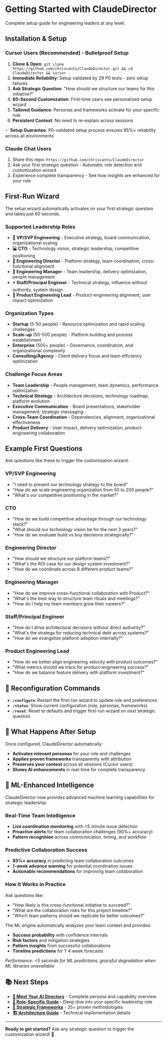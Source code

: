 # Getting Started with ClaudeDirector

Complete setup guide for engineering leaders at any level.

## Installation & Setup

### Cursor Users (Recommended) - Bulletproof Setup
1. **Clone & Open**: `git clone https://github.com/chriscantu/ClaudeDirector.git && cd ClaudeDirector && cursor .`
2. **Immediate Reliability**: Setup validated by 29 P0 tests - zero setup failures
3. **Ask Strategic Question**: "How should we structure our teams for this initiative?"
4. **60-Second Customization**: First-time users see personalized setup wizard
5. **Tailored Guidance**: Personas and frameworks activate for your specific role
6. **Persistent Context**: No need to re-explain across sessions

✅ **Setup Guarantee**: P0-validated setup process ensures 95%+ reliability across all environments

### Claude Chat Users
1. Share this repo: `https://github.com/chriscantu/ClaudeDirector`
2. Ask your first strategic question - Automatic role detection and customization wizard
3. Experience complete transparency - See how insights are enhanced for your role

## First-Run Wizard

The setup wizard automatically activates on your first strategic question and takes just 60 seconds.

### Supported Leadership Roles
- **🏢 VP/SVP Engineering** - Executive strategy, board communication, organizational scaling
- **💻 CTO** - Technology vision, strategic leadership, competitive positioning
- **🎯 Engineering Director** - Platform strategy, team coordination, cross-functional alignment
- **👥 Engineering Manager** - Team leadership, delivery optimization, people management
- **⚡ Staff/Principal Engineer** - Technical strategy, influence without authority, system design
- **🚀 Product Engineering Lead** - Product-engineering alignment, user impact optimization

### Organization Types
- **Startup** (5-50 people) - Resource optimization and rapid scaling challenges
- **Scale-up** (50-500 people) - Platform building and process establishment
- **Enterprise** (500+ people) - Governance, coordination, and organizational complexity
- **Consulting/Agency** - Client delivery focus and team efficiency optimization

### Challenge Focus Areas
- **Team Leadership** - People management, team dynamics, performance optimization
- **Technical Strategy** - Architecture decisions, technology roadmap, platform evolution
- **Executive Communication** - Board presentations, stakeholder management, strategic messaging
- **Cross-Team Coordination** - Dependencies, alignment, organizational effectiveness
- **Product Delivery** - User impact, delivery optimization, product-engineering collaboration

## Example First Questions

Ask questions like these to trigger the customization wizard:

### VP/SVP Engineering
- "I need to present our technology strategy to the board"
- "How do we scale engineering organization from 50 to 200 people?"
- "What's our competitive positioning in the market?"

### **CTO**
- "How do we build competitive advantage through our technology stack?"
- "What should our technology vision be for the next 3 years?"
- "How do we evaluate build vs buy decisions strategically?"

### **Engineering Director**
- "How should we structure our platform teams?"
- "What's the ROI case for our design system investment?"
- "How do we coordinate across 8 different product teams?"

### **Engineering Manager**
- "How do we improve cross-functional collaboration with Product?"
- "What's the best way to structure team rituals and meetings?"
- "How do I help my team members grow their careers?"

### **Staff/Principal Engineer**
- "How do I drive architectural decisions without direct authority?"
- "What's the strategy for reducing technical debt across systems?"
- "How do we evangelize platform adoption internally?"

### **Product Engineering Lead**
- "How do we better align engineering velocity with product outcomes?"
- "What metrics should we track for product-engineering success?"
- "How do we balance feature delivery with platform investment?"

## 🔄 **Reconfiguration Commands**

- **`/configure`**: Restart the first-run wizard to update role and preferences
- **`/status`**: Show current configuration (role, personas, frameworks)
- **`/reset`**: Reset to defaults and trigger first-run wizard on next strategic question

## 🎯 **What Happens After Setup**

Once configured, ClaudeDirector automatically:
- **Activates relevant personas** for your role and challenges
- **Applies proven frameworks** transparently with attribution
- **Preserves your context** across all sessions (Cursor users)
- **Shows AI enhancements** in real-time for complete transparency

## 🤖 **ML-Enhanced Intelligence**

ClaudeDirector now provides advanced machine learning capabilities for strategic leadership:

### **Real-Time Team Intelligence**
- **Live coordination monitoring** with <5 minute issue detection
- **Proactive alerts** for team collaboration challenges (90%+ accuracy)
- **Pattern recognition** across communication, timing, and workflow

### **Predictive Collaboration Success**
- **85%+ accuracy** in predicting team collaboration outcomes
- **1-week advance warning** for potential coordination issues
- **Actionable recommendations** for improving team collaboration

### **How It Works in Practice**
Ask questions like:
- "How likely is this cross-functional initiative to succeed?"
- "What are the collaboration risks for this project timeline?"
- "Which team patterns should we replicate for better outcomes?"

The ML engine automatically analyzes your team context and provides:
- **Success probability** with confidence intervals
- **Risk factors** and mitigation strategies
- **Pattern insights** from successful collaborations
- **Timeline predictions** for 1-4 week forecasts

*Performance: <5 seconds for ML predictions, graceful degradation when ML libraries unavailable*

## 📚 **Next Steps**

- **[🤖 Meet Your AI Directors](CAPABILITIES.md)** - Complete persona and capability overview
- **[🎯 Role-Specific Guide](ROLES_GUIDE.md)** - Deep dive into your specific leadership role
- **[🧠 Strategic Frameworks](STRATEGIC_FRAMEWORKS_GUIDE.md)** - 25+ proven methodologies
- **[🏗️ Architecture Guide](architecture/OVERVIEW.md)** - Technical implementation details

---

**Ready to get started?** Ask any strategic question to trigger the customization wizard! 🚀
